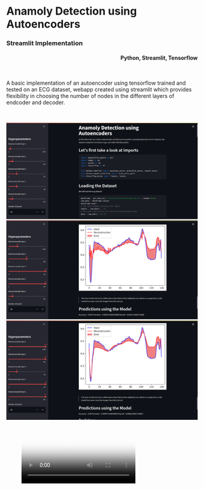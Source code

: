 <h1> Anamoly Detection using Autoencoders</h1>
<h3>Streamlit Implementation</h3>
<h4 align= right> Python, Streamlit, Tensorflow</h4>
<br>
<p>
A basic implementation of an autoencoder using tensorflow 
trained and tested on an ECG dataset,
webapp created using streamlit which provides flexibility in choosing the number of nodes in the different layers of endcoder and decoder.
</p>
<br>

![Screenshot1](./images/ss1.png)
![Screenshot2](./images/ss2.png)
![Screenshot3](./images/ss3.png)

<figure class="video_container">
  <video controls="true" allowfullscreen="true" poster="images/ss1.png">
    <source src="video/record.webm" type="video/webm">
  </video>
</figure>